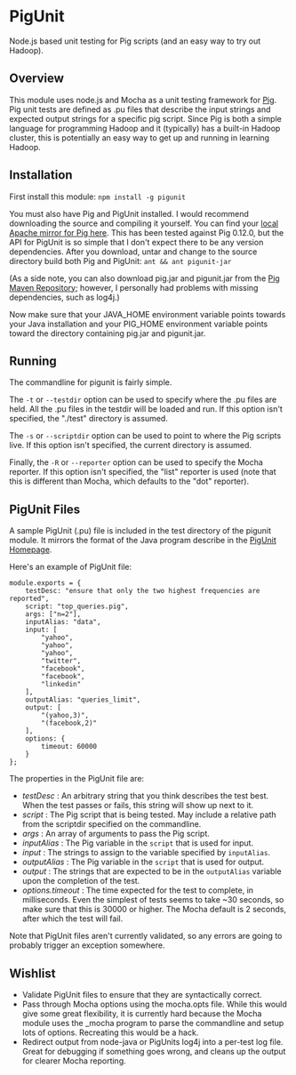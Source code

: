 PigUnit
=======

Node.js based unit testing for Pig scripts (and an easy way to try out Hadoop).

## Overview
This module uses node.js and Mocha as a unit testing framework for [Pig](http://pig.apache.org/). Pig unit tests are defined as .pu files that describe the input strings and expected output strings for a specific pig script. Since Pig is both a simple language for programming Hadoop and it (typically) has a built-in Hadoop cluster, this is potentially an easy way to get up and running in learning Hadoop.

## Installation

First install this module:
`npm install -g pigunit`

You must also have Pig and PigUnit installed. I would recommend downloading the source and compiling it yourself. You can find your [local Apache mirror for Pig here](http://www.apache.org/dyn/closer.cgi/pig). This has been tested against Pig 0.12.0, but the API for PigUnit is so simple that I don't expect there to be any version dependencies. After you download, untar and change to the source directory build both Pig and PigUnit:
`ant && ant pigunit-jar`

(As a side note, you can also download pig.jar and pigunit.jar from the [Pig Maven Repository](http://mvnrepository.com/artifact/org.apache.pig); however, I personally had problems with missing dependencies, such as log4j.)

Now make sure that your JAVA_HOME environment variable points towards your Java installation and your PIG_HOME environment variable points toward the directory containing pig.jar and pigunit.jar.

## Running

The commandline for pigunit is fairly simple. 

The `-t` or `--testdir` option can be used to specify where the .pu files are held. All the .pu files in the testdir will be loaded and run. If this option isn't specified, the "./test" directory is assumed.

The `-s` or `--scriptdir` option can be used to point to where the Pig scripts live. If this option isn't specified, the current directory is assumed.

Finally, the `-R` or `--reporter` option can be used to specify the Mocha reporter. If this option isn't specified, the "list" reporter is used (note that this is different than Mocha, which defaults to the "dot" reporter).

## PigUnit Files
A sample PigUnit (.pu) file is included in the test directory of the pigunit module. It mirrors the format of the Java program describe in the [PigUnit Homepage](http://pig.apache.org/docs/r0.8.1/pigunit.html).

Here's an example of PigUnit file:

    module.exports = {
        testDesc: "ensure that only the two highest frequencies are reported",
        script: "top_queries.pig",
        args: ["n=2"],
        inputAlias: "data",
        input: [
            "yahoo",
            "yahoo",
            "yahoo",
            "twitter",
            "facebook",
            "facebook",
            "linkedin"
        ],
        outputAlias: "queries_limit",
        output: [
            "(yahoo,3)",
            "(facebook,2)"
        ],
        options: {
            timeout: 60000
        }
    };


The properties in the PigUnit file are:

* *testDesc* : An arbitrary string that you think describes the test best. When the test passes or fails, this string will show up next to it.
* *script* : The Pig script that is being tested. May include a relative path from the scriptdir specified on the commandline.
* *args* : An array of arguments to pass the Pig script.
* *inputAlias* : The Pig variable in the `script` that is used for input.
* *input* : The strings to assign to the variable specified by `inputAlias`.
* *outputAlias* : The Pig variable in the `script` that is used for output.
* *output* : The strings that are expected to be in the `outputAlias` variable upon the completion of the test.
* *options.timeout* : The time expected for the test to complete, in milliseconds. Even the simplest of tests seems to take ~30 seconds, so make sure that this is 30000 or higher. The Mocha default is 2 seconds, after which the test will fail.

Note that PigUnit files aren't currently validated, so any errors are going to probably trigger an exception somewhere.

## Wishlist
* Validate PigUnit files to ensure that they are syntactically correct.
* Pass through Mocha options using the mocha.opts file. While this would give some great flexibility, it is currently hard because the Mocha module uses the _mocha program to parse the commandline and setup lots of options. Recreating this would be a hack.
* Redirect output from node-java or PigUnits log4j into a per-test log file. Great for debugging if something goes wrong, and cleans up the output for clearer Mocha reporting.